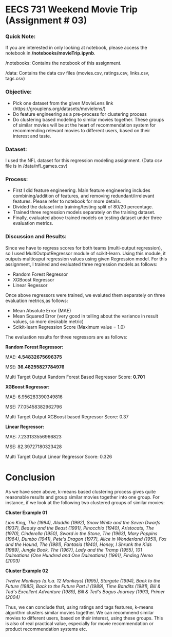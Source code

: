 # EECS 731 Weekend Movie Trip (Assignment # 03)


### Quick Note:
If you are interested in only looking at notebook, please access the notebook in **/notebooks/movieTrip.ipynb**.

/notebooks: Contains the notebook of this assignment.

/data: Contains the data csv files (movies.csv, ratings.csv, links.csv, tags.csv)

### Objective:

<ul>
<li>Pick one dataset from the given MovieLens link (https://grouplens.org/datasets/movielens/)</li>
<li>Do feature engineering as a pre-process for clustering process</li>
<li>Do clustering based modeling to similar movies together. These groups of similar movies will be at the heart of recommendation system for recommending relevant movies to different users, based on their interest and taste.</li>
</ul>

### Dataset:

I used the NFL dataset for this regression modeling assignment. (Data csv file is in /data/nfl_games.csv)

### Process:

<ul>
<li>First I did feature engineering. Main feature engineering includes combining/addition of features, and removing redundant/irrelevant features. Please refer to notebook for more details.</li>
<li>Divided the dataset into training/testing split of 80/20 percentage.</li>
<li>Trained three regression models separately on the training dataset.</li>
<li>Finally, evaluated above trained models on testing dataset under three evaluation metrics.</li>
</ul>

### Discussion and Results:
Since we have to regress scores for both teams (multi-output regression), so I used MultiOutputRegressor module of scikit-learn. Using this module, it outputs multiouput regression values using given Regression model. For this assignment, I trained and evaluated three regression models as follows:

<ul>
<li>Random Forest Regressor</li>
<li>XGBoost Regressor</li>
<li>Linear Regessor</li>
</ul>

Once above regressors were trained, we evaluted them separately on three evaluation metrics,as follows:

<ul>
<li>Mean Absolute Error (MAE)</li>
<li>Mean Squared Error (very good in telling about the variance in result values, so more desirable metric)</li>
<li>Scikit-learn Regression Score (Maximum value = 1.0) </li>
</ul>

The evaluation results for three regressors are as follows:

**Random Forest Regressor:**

MAE: **4.54832675696375**

MSE: **36.48255827784976**

Multi Target Output Random Forest Based Regressor Score: **0.701**

**XGBoost Regressor:**

MAE: 6.956283390349816

MSE: 77.05458382962796

Multi Target Output XGBoost based Regressor Score: 0.37

**Linear Regressor:**

MAE: 7.233133556966823

MSE: 82.39727180323428

Multi Target Output Linear Regressor Score: 0.326


# Conclusion

As we have seen above, k-means based clustering process gives quite reasonable results and group similar movies together into one group. For instance, if we look at the following two clustered groups of similar movies:

**Cluster Example 01**

*Lion King, The (1994), Aladdin (1992), Snow White and the Seven Dwarfs (1937), Beauty and the Beast (1991), Pinocchio (1940), Aristocats, The (1970), Cinderella (1950), Sword in the Stone, The (1963), Mary Poppins (1964), Dumbo (1941), Pete's Dragon (1977), Alice in Wonderland (1951), Fox and the Hound, The (1981), Fantasia (1940), Honey, I Shrunk the Kids (1989), Jungle Book, The (1967), Lady and the Tramp (1955), 101 Dalmatians (One Hundred and One Dalmatians) (1961), Finding Nemo (2003)*

**Cluster Example 02**

*Twelve Monkeys (a.k.a. 12 Monkeys) (1995), Stargate (1994), Back to the Future (1985), Back to the Future Part II (1989), Time Bandits (1981), Bill & Ted's Excellent Adventure (1989), Bill & Ted's Bogus Journey (1991), Primer (2004)* 

Thus, we can conclude that, using ratings and tags features, k-means algorithm clusters similar movies together. We can recommend similar movies to different users, based on their interest, using these groups. This is also of real practical value, especially for movie recommendation or product recommendation systems etc.







